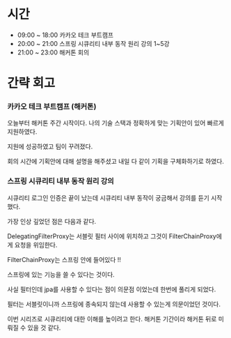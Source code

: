 # 시간
- 09:00 ~ 18:00 카카오 테크 부트캠프
- 20:00 ~ 21:00 스프링 시큐리티 내부 동작 원리 강의 1~5강
- 21:00 ~ 23:00 해커톤 회의

# 간략 회고

### 카카오 테크 부트캠프 (해커톤)

오늘부터 해커톤 주간 시작이다. 나의 기술 스택과 정확하게 맞는 기획안이 있어 빠르게 지원하였다.

지원에 성공하였고 팀이 꾸려졌다.

회의 시간에 기획안에 대해 설명을 해주셨고 내일 다 같이 기획을 구체화하기로 하였다.

### 스프링 시큐리티 내부 동작 원리 강의

시큐리티 로그인 인증은 끝이 났는데 시큐리티 내부 동작이 궁금해서 강의를 듣기 시작했다.

가장 인상 깊었던 점은 다음과 같다.

DelegatingFilterProxy는 서블릿 필터 사이에 위치하고 그것이 FilterChainProxy에게 요청을 위임한다.

FilterChainProxy는 스프링 안에 들어있다 !!

스프링에 있는 기능을 쓸 수 있다는 것이다.

사실 필터인데 jpa를 사용할 수 있다는 점이 의문점 이었는데 한번에 풀리게 되었다.

필터는 서블릿이니까 스프링에 종속되지 않는데 사용할 수 있는게 의문이었던 것이다.

이번 시리즈로 시큐리티에 대한 이해를 높이려고 한다. 해커톤 기간이라 해커톤 뒤로 미뤄질 수 있을 것 같다.